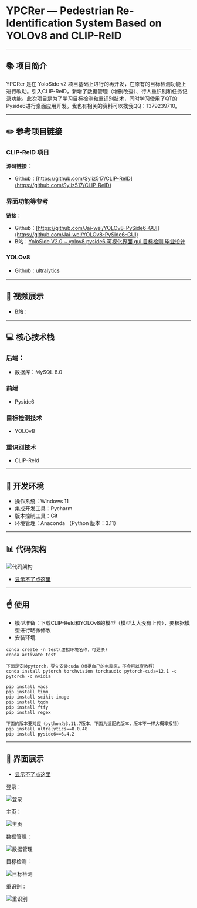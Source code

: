# YPCRer — Pedestrian Re-Identification System Based on YOLOv8 and CLIP-ReID

---
## 📚 项目简介

YPCRer 是在 YoloSide v2 项目基础上进行的再开发，在原有的目标检测功能上进行改动。引入CLIP-ReID，新增了数据管理（增删改查）、行人重识别和任务记录功能。此次项目是为了学习目标检测和重识别技术，同时学习使用了QT的Pyside6进行桌面应用开发。我也有相关的资料可以找我QQ：1379239710。

---
## ✏️ 参考项目链接

### CLIP-ReID 项目
**源码链接**：
- Github：[https://github.com/Syliz517/CLIP-ReID](https://github.com/Syliz517/CLIP-ReID)

### 界面功能等参考
**链接**：
- Github：[https://github.com/Jai-wei/YOLOv8-PySide6-GUI](https://github.com/Jai-wei/YOLOv8-PySide6-GUI)
- B站：[YoloSide V2.0 ~ yolov8 pyside6 可视化界面 gui 目标检测 毕业设计](https://www.bilibili.com/video/BV1Cb411f7cw/?spm_id_from=333.337.search-card.all.click&vd_source=eb243edd059640e52705bf18f8a0d6a8)

### YOLOv8
- Github：[ultralytics](https://github.com/ultralytics/ultralytics?tab=readme-ov-file)
---
## 🎦 视频展示
- B站：[]()

---
## 💻 核心技术栈

### 后端：
- 数据库：MySQL 8.0

### 前端
- Pyside6

### 目标检测技术
- YOLOv8

### 重识别技术
- CLIP-ReId

---

## 🔨 开发环境

- 操作系统：Windows 11
- 集成开发工具：Pycharm
- 版本控制工具：Git
- 环境管理：Anaconda （Python 版本：3.11）

---

## 📊 代码架构

![代码架构](https://github.com/ylm1379239710/YOLOv8-PySide6-CLIP-REID/raw/main/img/Architecture.png)
- [显示不了点这里](https://gitee.com/yang-luming321/yolov8-py-side6-clip-reid/blob/main/README.md#-%E4%BB%A3%E7%A0%81%E6%9E%B6%E6%9E%84)

---

## ☝️ 使用
- 模型准备：下载CLIP-ReId和YOLOv8的模型（模型太大没有上传），要根据模型进行略微修改
- 安装环境

```
conda create -n test(虚拟环境名称，可更换)
conda activate test

下面是安装pytorch，要先安装cuda（根据自己的电脑来，不会可以查教程）
conda install pytorch torchvision torchaudio pytorch-cuda=12.1 -c pytorch -c nvidia

pip install yacs
pip install timm
pip install scikit-image
pip install tqdm
pip install ftfy
pip install regex

下面的版本要对应（python为3.11.7版本，下面为适配的版本，版本不一样大概率报错）
pip install ultralytics==8.0.48
pip install pyside6==6.4.2

```
---
## 🎀 界面展示

- [显示不了点这里](https://gitee.com/yang-luming321/yolov8-py-side6-clip-reid/blob/main/README.md#-%E7%95%8C%E9%9D%A2%E5%B1%95%E7%A4%BA)

登录：

![登录](https://github.com/ylm1379239710/YOLOv8-PySide6-CLIP-REID/raw/main/img/loginUI.png)

主页：

![主页](https://github.com/ylm1379239710/YOLOv8-PySide6-CLIP-REID/raw/main/img/homeUI.png)

数据管理：

![数据管理](https://github.com/ylm1379239710/YOLOv8-PySide6-CLIP-REID/raw/main/img/dataUI.png)

目标检测：

![目标检测](https://github.com/ylm1379239710/YOLOv8-PySide6-CLIP-REID/raw/main/img/detectUI.png)

重识别：

![重识别](https://github.com/ylm1379239710/YOLOv8-PySide6-CLIP-REID/raw/main/img/reidUI.png)
